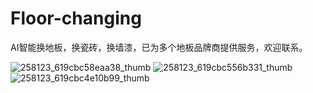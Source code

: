 # Floor-changing
AI智能换地板，换瓷砖，换墙漆，已为多个地板品牌商提供服务，欢迎联系。


![258123_619cbc58eaa38_thumb](https://user-images.githubusercontent.com/30490200/202385972-a3df99e2-bd56-41ad-8862-dc4f1fe3b8f9.png)
![258123_619cbc556b331_thumb](https://user-images.githubusercontent.com/30490200/202385979-dc7209c2-63b2-45de-84d6-45e3319ae5e1.png)
![258123_619cbc4e10b99_thumb](https://user-images.githubusercontent.com/30490200/202385983-b508aa90-b499-4b06-ae13-08dc8ced211c.png)
